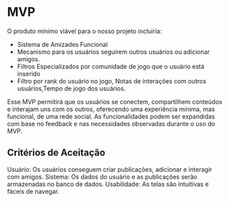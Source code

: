 # MVP

O produto mínimo viável para o nosso projeto incluiria:

- Sistema de Amizades Funcional
- Mecanismo para os usuários seguirem outros usuários ou adicionar amigos.
- Filtros Especializados por comunidade de jogo que o usuário está inserido
- Filtro por rank do usuário no jogo, Notas de interações com outros usuários,Tempo de jogo dos usuários.

Esse MVP permitirá que os usuários se conectem, compartilhem conteúdos e interajam uns com os outros, oferecendo uma experiência mínima, mas funcional, de uma rede social. As funcionalidades podem ser expandidas com base no feedback e nas necessidades observadas durante o uso do MVP.

## Critérios de Aceitação

Usuário: Os usuários conseguem criar publicações, adicionar e interagir com amigos.
Sistema: Os dados do usuário e as publicações serão armazenadas no banco de dados.
Usabilidade: As telas são intuitivas e fáceis de navegar.